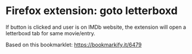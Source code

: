 # Firefox extension: goto letterboxd

If button is clicked and user is on IMDb website, the extension will open a letterboxd tab for same movie/entry.

Based on this bookmarklet: <https://bookmarkify.it/6479>